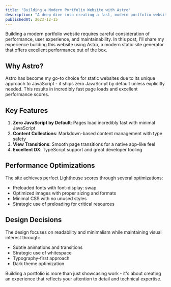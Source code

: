 ```yaml
---
title: "Building a Modern Portfolio Website with Astro"
description: "A deep dive into creating a fast, modern portfolio website using Astro, focusing on performance and developer experience."
publishedAt: 2023-12-15
---
```


Building a modern portfolio website requires careful consideration of performance, user experience, and maintainability. In this post, I'll share my experience building this website using Astro, a modern static site generator that offers excellent performance out of the box.

## Why Astro?

Astro has become my go-to choice for static websites due to its unique approach to JavaScript - it ships zero JavaScript by default unless explicitly needed. This results in incredibly fast page loads and excellent performance scores.

## Key Features

1. **Zero JavaScript by Default**: Pages load incredibly fast with minimal JavaScript
2. **Content Collections**: Markdown-based content management with type safety
3. **View Transitions**: Smooth page transitions for a native app-like feel
4. **Excellent DX**: TypeScript support and great developer tooling

## Performance Optimizations

The site achieves perfect Lighthouse scores through several optimizations:

- Preloaded fonts with font-display: swap
- Optimized images with proper sizing and formats
- Minimal CSS with no unused styles
- Strategic use of preloading for critical resources

## Design Decisions

The design focuses on readability and minimalism while maintaining visual interest through:

- Subtle animations and transitions
- Strategic use of whitespace
- Typography-first approach
- Dark theme optimization

Building a portfolio is more than just showcasing work - it's about creating an experience that reflects your attention to detail and technical expertise.
